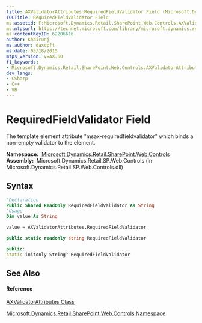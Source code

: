 ```yaml
---
title: AXValidatorAttributes.RequiredFieldValidator Field (Microsoft.Dynamics.Retail.SharePoint.Web.Controls)
TOCTitle: RequiredFieldValidator Field
ms:assetid: F:Microsoft.Dynamics.Retail.SharePoint.Web.Controls.AXValidatorAttributes.RequiredFieldValidator
ms:mtpsurl: https://technet.microsoft.com/library/microsoft.dynamics.retail.sharepoint.web.controls.axvalidatorattributes.requiredfieldvalidator(v=AX.60)
ms:contentKeyID: 62206616
author: Khairunj
ms.author: daxcpft
ms.date: 05/18/2015
mtps_version: v=AX.60
f1_keywords:
- Microsoft.Dynamics.Retail.SharePoint.Web.Controls.AXValidatorAttributes.RequiredFieldValidator
dev_langs:
- CSharp
- C++
- VB
---
```


# RequiredFieldValidator Field

The template element attribute "msax-requiredfieldvalidator" which binds a non-empty validator to the element.

**Namespace:**  [Microsoft.Dynamics.Retail.SharePoint.Web.Controls](microsoft-dynamics-retail-sharepoint-web-controls-namespace.md)  
**Assembly:**  Microsoft.Dynamics.Retail.SP.Web.Controls (in Microsoft.Dynamics.Retail.SP.Web.Controls.dll)

## Syntax

``` vb
'Declaration
Public Shared ReadOnly RequiredFieldValidator As String
'Usage
Dim value As String

value = AXValidatorAttributes.RequiredFieldValidator
```

``` csharp
public static readonly string RequiredFieldValidator
```

``` c++
public:
static initonly String^ RequiredFieldValidator
```

## See Also

#### Reference

[AXValidatorAttributes Class](axvalidatorattributes-class-microsoft-dynamics-retail-sharepoint-web-controls.md)

[Microsoft.Dynamics.Retail.SharePoint.Web.Controls Namespace](microsoft-dynamics-retail-sharepoint-web-controls-namespace.md)

